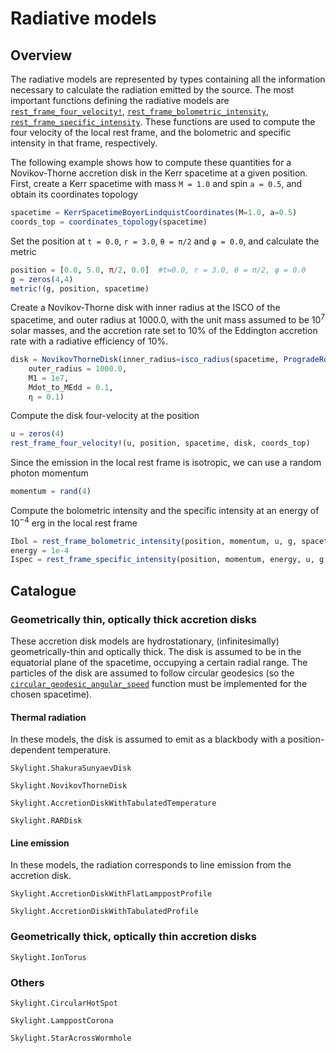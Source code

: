 # Radiative models

## Overview

The radiative models are represented by types containing all the information necessary to calculate the radiation emitted by the source. The most important functions defining the radiative models are [`rest_frame_four_velocity!`](@ref), [`rest_frame_bolometric_intensity`](@ref), [`rest_frame_specific_intensity`](@ref). These functions are used to compute the four velocity of the local rest frame, and the bolometric and specific intensity in that frame, respectively.

The following example shows how to compute these quantities for a Novikov-Thorne accretion disk in the Kerr spacetime at a given position. First, create a Kerr spacetime with mass `M = 1.0` and spin `a = 0.5`, and obtain its coordinates topology

```julia
spacetime = KerrSpacetimeBoyerLindquistCoordinates(M=1.0, a=0.5)
coords_top = coordinates_topology(spacetime)
```

Set the position at `t = 0.0`, `r = 3.0`, `θ = π/2` and `φ = 0.0`, and calculate the metric 

```julia
position = [0.0, 5.0, π/2, 0.0]  #t=0.0, r = 3.0, θ = π/2, φ = 0.0
g = zeros(4,4)
metric!(g, position, spacetime)
```

Create a Novikov-Thorne disk with inner radius at the ISCO of the spacetime, and outer radius at 1000.0, with the unit mass assumed to be $10^{7}$ solar masses, and the accretion rate set to 10% of the Eddington accretion rate with a radiative efficiency of 10%.

```julia
disk = NovikovThorneDisk(inner_radius=isco_radius(spacetime, ProgradeRotation()), 
    outer_radius = 1000.0, 
    M1 = 1e7, 
    Mdot_to_MEdd = 0.1, 
    η = 0.1)
```

Compute the disk four-velocity at the position

```julia
u = zeros(4)
rest_frame_four_velocity!(u, position, spacetime, disk, coords_top)
```

Since the emission in the local rest frame is isotropic, we can use a random photon momentum

```julia
momentum = rand(4) 
```

Compute the bolometric intensity and the specific intensity at an energy of $10^{-4}$ erg in the local rest frame

```julia
Ibol = rest_frame_bolometric_intensity(position, momentum, u, g, spacetime, disk, coords_top)
energy = 1e-4
Ispec = rest_frame_specific_intensity(position, momentum, energy, u, g, spacetime, disk, coords_top)
```

## Catalogue

### Geometrically thin, optically thick accretion disks

These accretion disk models are hydrostationary, (infinitesimally) geometrically-thin and optically thick. The disk is assumed to be in the equatorial plane of the spacetime, occupying a certain radial range. The particles of the disk are assumed to follow circular geodesics (so the [`circular_geodesic_angular_speed`](@ref) function must be implemented for the chosen spacetime).  

#### Thermal radiation

In these models, the disk is assumed to emit as a blackbody with a position-dependent temperature.

```@docs
Skylight.ShakuraSunyaevDisk
```

```@docs
Skylight.NovikovThorneDisk
```

```@docs
Skylight.AccretionDiskWithTabulatedTemperature
```

```@docs
Skylight.RARDisk
```

#### Line emission

In these models, the radiation corresponds to line emission from the accretion disk.

```@docs
Skylight.AccretionDiskWithFlatLamppostProfile
```

```@docs
Skylight.AccretionDiskWithTabulatedProfile
```

### Geometrically thick, optically thin accretion disks

```@docs
Skylight.IonTorus
```

### Others

```@docs
Skylight.CircularHotSpot
```

```@docs
Skylight.LamppostCorona
```

```@docs
Skylight.StarAcrossWormhole
```